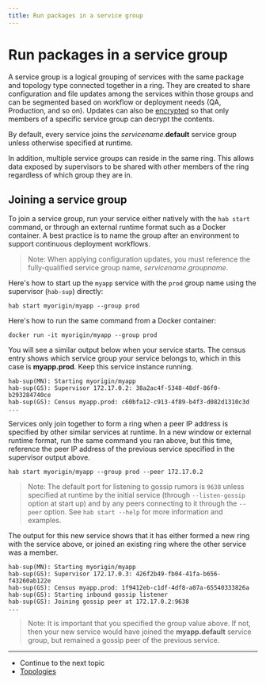 ```yaml
---
title: Run packages in a service group
---
```


# Run packages in a service group
A service group is a logical grouping of services with the same package and topology type connected together
in a ring. They are created to share configuration and file updates among the services within those groups
and can be segmented based on workflow or deployment needs (QA, Production, and so on). Updates can also be
[encrypted](/docs/run-packages-security#service-group-encryption) so that only members of a specific service
group can decrypt the contents.

By default, every service joins the _servicename_.**default** service group unless otherwise specified at runtime.

In addition, multiple service groups can reside in the same ring. This allows data exposed by supervisors to
be shared with other members of the ring regardless of which group they are in.

## Joining a service group
To join a service group, run your service either natively with the `hab start` command, or
through an external runtime format such as a Docker container. A best practice is to name the
group after an environment to support continuous deployment workflows.

> Note: When applying configuration updates, you must reference the fully-qualified service group name, _servicename_._groupname_.

Here's how to start up the `myapp` service with the `prod` group name using the supervisor (`hab-sup`) directly:

    hab start myorigin/myapp --group prod

Here's how to run the same command from a Docker container:

    docker run -it myorigin/myapp --group prod

You will see a similar output below when your service starts. The census entry shows which service
group your service belongs to, which in this case is **myapp.prod**. Keep this service instance running.

    hab-sup(MN): Starting myorigin/myapp
    hab-sup(GS): Supervisor 172.17.0.2: 38a2ac4f-5348-48df-86f0-b293284740ce
    hab-sup(GS): Census myapp.prod: c60bfa12-c913-4f89-b4f3-d082d1310c3d
    ...

Services only join together to form a ring when a peer IP address is specified by other similar services
at runtime.  In a new window or external runtime format, run the same command you ran above, but this time,
reference the peer IP address of the previous service specified in the supervisor output above.

    hab start myorigin/myapp --group prod --peer 172.17.0.2

> Note: The default port for listening to gossip rumors is `9638` unless specified at runtime by the initial service (through `--listen-gossip` option
at start up) and by any peers connecting to it through the `--peer` option. See `hab start --help` for more information and examples.

The output for this new service shows that it has either formed a new ring with the service above, or joined
an existing ring where the other service was a member.

    hab-sup(MN): Starting myorigin/myapp
    hab-sup(GS): Supervisor 172.17.0.3: 426f2b49-fb04-41fa-b656-f43260ab122e
    hab-sup(GS): Census myapp.prod: 1f9412eb-c1df-4df8-a07a-65540333826a
    hab-sup(GS): Starting inbound gossip listener
    hab-sup(GS): Joining gossip peer at 172.17.0.2:9638
    ...

> Note: It is important that you specified the group value above. If not, then your new service would have
joined the **myapp.default** service group, but remained a gossip peer of the previous service.

<hr>
<ul class="main-content--link-nav">
  <li>Continue to the next topic</li>
  <li><a href="/docs/run-packages-topologies">Topologies</a></li>
</ul>
